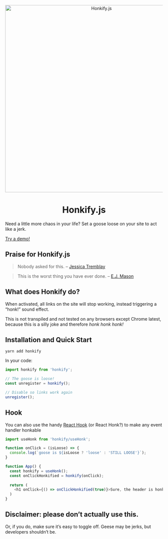 <p align="center">
  <a href="https://honkify.netlify.com">
    <img alt="Honkify.js" src="https://res.cloudinary.com/jlengstorf/image/upload/q_auto,f_auto/v1569994831/honkify-banner.jpg" width="600" />
  </a>
</p>
<h1 align="center">Honkify.js</h1>

Need a little more chaos in your life? Set a goose loose on your site to act like a jerk.

[Try a demo!](https://honkify.netlify.com)

## Praise for Honkify.js

> Nobody asked for this. – [Jessica Tremblay](https://twitter.com/poofichu/status/1179146980569878528)

> This is the worst thing you have ever done. – [E.J. Mason](https://twitter.com/codeability/status/1179136560110768128)

## What does Honkify do?

When activated, all links on the site will stop working, instead triggering a “honk!” sound effect.

This is not transpiled and not tested on any browsers except Chrome latest, because this is a silly joke and therefore _honk honk honk!_

## Installation and Quick Start

```
yarn add honkify
```

In your code:

```js
import honkify from 'honkify';

// The goose is loose!
const unregister = honkify();

// Disable so links work again
unregister();
```

## Hook

You can also use the handy [React Hook](https://reactjs.org/docs/hooks-intro.html) (or React Honk?) to make any
event handler honkable

```js
import useHonk from 'honkify/useHonk';

function onClick = (isLoose) => {
  console.log(`goose is ${isLoose ? 'loose' : 'STILL LOOSE'}`);
}

function App() {
  const honkify = useHonk();
  const onClickHonkified = honkify(onClick);
  
  return (
    <h1 onClick={() => onClickHonkified(true)}>Sure, the header is honked too!</h1>
  )
}

```

## Disclaimer: please don’t actually use this.

Or, if you do, make sure it’s easy to toggle off. Geese may be jerks, but developers shouldn’t be.

